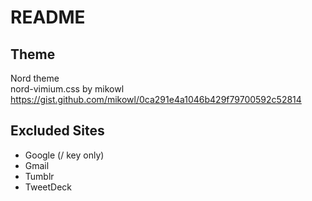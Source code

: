 # README

## Theme

Nord theme  
nord-vimium.css by mikowl  
https://gist.github.com/mikowl/0ca291e4a1046b429f79700592c52814

## Excluded Sites

- Google (/ key only)
- Gmail
- Tumblr
- TweetDeck
